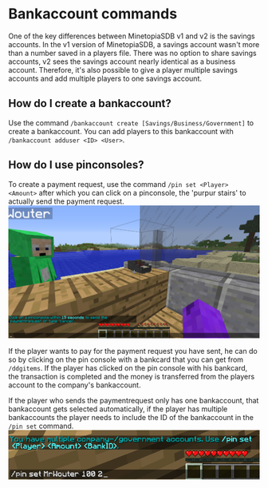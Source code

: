 # Bankaccount commands 

One of the key differences between MinetopiaSDB v1 and v2 is the savings accounts. In the v1 version of MinetopiaSDB, a savings account wasn't more than a number saved in a players file. There was no option to share savings accounts, v2 sees the savings account nearly identical as a business account. Therefore, it's also possible to give a player multiple savings accounts and add multiple players to one savings account.

## How do I create a bankaccount?
Use the command ``/bankaccount create [Savings/Business/Government]`` to create a bankaccount. You can add players to this bankaccount with ``/bankaccount adduser <ID> <User>``.

## How do I use pinconsoles?
To create a payment request, use the command ``/pin set <Player> <Amount>`` after which you can click on a pinconsole, the 'purpur stairs' to actually send the payment request.
![Pinconsole create payment request](/pinconsole_setup_en.png)

If the player wants to pay for the payment request you have sent, he can do so by clicking on the pin console with a bankcard that you can get from ``/ddgitems``. If the player has clicked on the pin console with his bankcard, the transaction is completed and the money is transferred from the players account to the company's bankaccount.

If the player who sends the paymentrequest only has one bankaccount, that bankaccount gets selected automatically, if the player has multiple bankaccounts the player needs to include the ID of the bankaccount in the ``/pin set`` command.
![Pinconsole bankaccount select](/pinconsole_multiple_bankaccounts_en.png)
